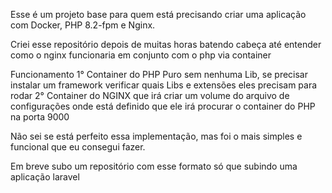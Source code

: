Esse é um projeto base para quem está precisando criar uma aplicação com Docker, PHP 8.2-fpm e Nginx.

Criei esse repositório depois de muitas horas batendo cabeça até entender como o nginx funcionaria em conjunto com o php via container

Funcionamento
1° Container do PHP Puro sem nenhuma Lib, se precisar instalar um framework verificar quais Libs e extensões eles precisam para rodar
2° Container do NGINX que irá criar um volume do arquivo de configurações onde está definido que ele irá procurar o container do PHP na porta 9000

Não sei se está perfeito essa implementação, mas foi o mais simples e funcional que eu consegui fazer.

Em breve subo um repositório com esse formato só que subindo uma aplicação laravel